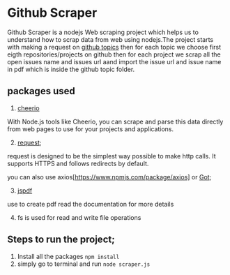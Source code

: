 # Github Scraper
Github Scraper is a nodejs Web scraping project which helps us to understand how to  scrap data from web using nodejs.The project starts with making a request on [github topics](https://github.com/topics) then for each topic 
we choose first eigth repositories/projects on github then for each project
we scrap all the open issues name and issues url aand import the issue url
and issue name in  pdf which is inside the github topic folder.

## packages used

1. [cheerio](https://www.npmjs.com/package/cheerio)

With Node.js tools like Cheerio, you can scrape and parse this data directly from web pages to use for your projects and applications.

2. [request](https://www.npmjs.com/package/request);

request is designed to be the simplest way possible to make http calls. It supports HTTPS and follows redirects by default.

you can also use axios[https://www.npmjs.com/package/axios] or [Got](https://www.npmjs.com/package/got);

3. [jspdf](https://www.npmjs.com/package/jspdf)

use to create pdf read the documentation for more details

4. fs  is used for read and write file operations


## Steps to run the project;

1. Install all the packages
`npm install`
2. simply go to terminal and run
`node scraper.js`